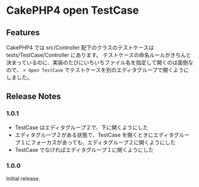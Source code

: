 # CakePHP4 open TestCase

## Features

CakePHP4 では src/Controller 配下のクラスのテストケースは tests/TestCase/Controller にあります。
テストケースの命名ルールがきちんと決まっているのに、実装のたびにいちいちファイル名を指定して開くのは面倒なので、
`> Open TestCase` でテストケースを別のエディタグループで開くようにしました。

## Release Notes

### 1.0.1

* TestCase はエディタグループ２で、下に開くようにした
* エディタグループ２がある状態で、TestCase を開くときにエディタグループ１にフォーカスがあっても、エディタグループ２に開くようにした
* TestCase でなければエディタグループ１に開くようにした

### 1.0.0

Initial release.
